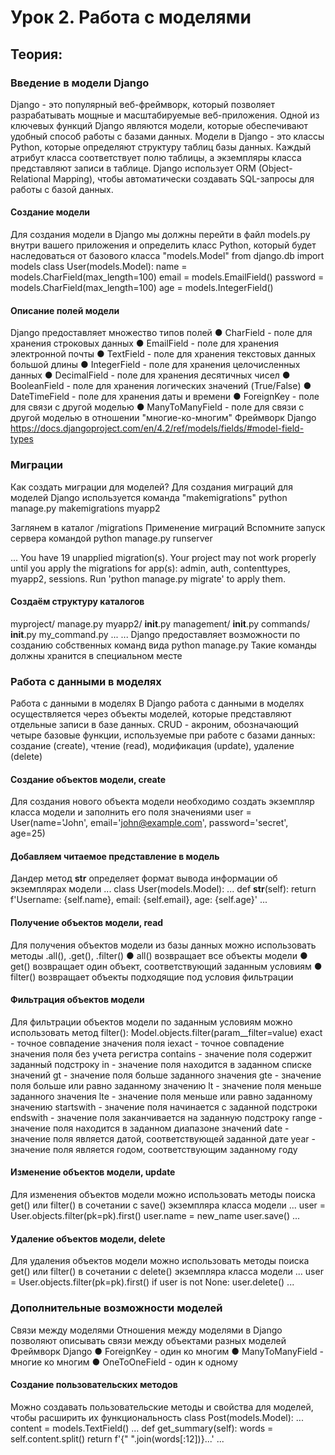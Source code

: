 # Урок 2. Работа с моделями

## Теория:

### Введение в модели Django

Django - это популярный веб-фреймворк, который позволяет разрабатывать
мощные и масштабируемые веб-приложения. Одной из ключевых функций
Django являются модели, которые обеспечивают удобный способ работы с
базами данных.
Модели в Django - это классы Python, которые определяют структуру таблиц
базы данных. Каждый атрибут класса соответствует полю таблицы, а
экземпляры класса представляют записи в таблице. Django использует ORM
(Object-Relational Mapping), чтобы автоматически создавать SQL-запросы для
работы с базой данных.

#### Создание модели

Для создания модели в Django мы должны перейти в файл models.py внутри вашего приложения
и определить класс Python, который будет наследоваться от базового класса "models.Model"
from django.db import models
class User(models.Model):
name = models.CharField(max_length=100)
email = models.EmailField()
password = models.CharField(max_length=100)
age = models.IntegerField()

#### Описание полей модели

Django предоставляет множество типов полей
● CharField - поле для хранения строковых данных
● EmailField - поле для хранения электронной почты
● TextField - поле для хранения текстовых данных большой длины
● IntegerField - поле для хранения целочисленных данных
● DecimalField - поле для хранения десятичных чисел
● BooleanField - поле для хранения логических значений (True/False)
● DateTimeField - поле для хранения даты и времени
● ForeignKey - поле для связи с другой моделью
● ManyToManyField - поле для связи с другой моделью в отношении "многие-ко-многим"
Фреймворк Django
https://docs.djangoproject.com/en/4.2/ref/models/fields/#model-field-types

### Миграции

Как создать миграции для моделей?
Для создания миграций для моделей Django используется
команда "makemigrations"
python manage.py makemigrations myapp2

Заглянем в каталог /migrations
Применение миграций
Вспомните запуск сервера командой python manage.py runserver

...
You have 19 unapplied migration(s). Your project may not work properly
until you apply the migrations for app(s): admin, auth, contenttypes,
myapp2, sessions.
Run 'python manage.py migrate' to apply them.

#### Создаём структуру каталогов

myproject/
manage.py
myapp2/
__init__.py
management/
__init__.py
commands/
__init__.py
my_command.py
...
...
Django предоставляет возможности по созданию собственных команд вида
python manage.py <command>
Такие команды должны хранится в специальном месте

### Работа с данными в моделях

Работа с данными в моделях
В Django работа с данными в моделях осуществляется через объекты моделей, которые представляют
отдельные записи в базе данных.
CRUD - акроним, обозначающий четыре базовые функции, используемые при работе с базами данных:
создание (create),
чтение (read),
модификация (update),
удаление (delete)

#### Создание объектов модели, create

Для создания нового объекта модели необходимо создать экземпляр класса
модели и заполнить его поля значениями
user = User(name='John',
email='john@example.com',
password='secret',
age=25)

#### Добавляем читаемое представление в модель

Дандер метод __str__ определяет формат вывода информации об экземплярах модели
...
class User(models.Model):
...
def __str__(self):
return f'Username: {self.name}, email: {self.email}, age: {self.age}'
...

#### Получение объектов модели, read

Для получения объектов модели из базы данных можно
использовать методы .all(), .get(), .filter()
● all() возвращает все объекты модели
● get() возвращает один объект, соответствующий заданным условиям
● filter() возвращает объекты подходящие под условия фильтрации

#### Фильтрация объектов модели

Для фильтрации объектов модели по заданным условиям можно использовать
метод filter(): Model.objects.filter(param__filter=value)
exact - точное совпадение значения поля
iexact - точное совпадение значения поля без учета регистра
contains - значение поля содержит заданный подстроку
in - значение поля находится в заданном списке значений
gt - значение поля больше заданного значения
gte - значение поля больше или равно заданному значению
lt - значение поля меньше заданного значения
lte - значение поля меньше или равно заданному значению
startswith - значение поля начинается с заданной подстроки
endswith - значение поля заканчивается на заданную подстроку
range - значение поля находится в заданном диапазоне значений
date - значение поля является датой, соответствующей заданной дате
year - значение поля является годом, соответствующим заданному году

#### Изменение объектов модели, update

Для изменения объектов модели можно использовать методы поиска get() или
filter() в сочетании с save() экземпляра класса модели
...
user = User.objects.filter(pk=pk).first()
user.name = new_name
user.save()
...

#### Удаление объектов модели, delete

Для удаления объектов модели можно использовать методы поиска get() или
filter() в сочетании с delete() экземпляра класса модели
...
user = User.objects.filter(pk=pk).first()
if user is not None:
user.delete()
...

### Дополнительные возможности моделей

Связи между моделями
Отношения между моделями в Django позволяют описывать связи
между объектами разных моделей
Фреймворк Django
● ForeignKey - один ко многим
● ManyToManyField - многие ко многим
● OneToOneField - один к одному

#### Создание пользовательских методов

Можно создавать пользовательские методы и свойства для моделей,
чтобы расширить их функциональность
class Post(models.Model):
...
content = models.TextField()
...
def get_summary(self):
words = self.content.split()
return f'{" ".join(words[:12])}...'
...